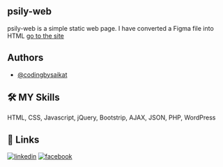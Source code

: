 ## psily-web
psily-web is a simple static web page. I have converted a Figma file into HTML
[go to the  site](https://awesomeopensource.com/project/elangosundar/awesome-README-templates)
## Authors
- [@codingbysaikat](https://www.github.com/codingbysaikat)
## 🛠 MY Skills
 HTML, CSS, Javascript, jQuery, Bootstrip, AJAX, JSON, PHP, WordPress
## 🔗 Links
[![linkedin](https://img.shields.io/badge/linkedin-0A66C2?style=for-the-badge&logo=linkedin&logoColor=white)](https://www.linkedin.com//in/saikat-mondal-379225195/)
[![facebook](https://img.shields.io/badge/facebook-1DA1F2?style=for-the-badge&logo=facebook&logoColor=white)](https://www.facebook.com/bdsm121)
